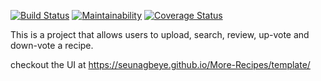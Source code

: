[![Build Status](https://travis-ci.org/SEUNAGBEYE/More-Recipes.svg?branch=server-developing)](https://travis-ci.org/SEUNAGBEYE/More-Recipes)
[![Maintainability](https://api.codeclimate.com/v1/badges/229bfef666073b6a2385/maintainability)](https://codeclimate.com/github/SEUNAGBEYE/More-Recipes/maintainability)
[![Coverage Status](https://coveralls.io/repos/github/SEUNAGBEYE/More-Recipes/badge.svg?branch=CH-travis-setup-%23152311338)](https://coveralls.io/github/SEUNAGBEYE/More-Recipes?branch=server-developing-%23152311338)

This is a project that allows users to upload, search, review, up-vote and down-vote a recipe.

checkout the UI at https://seunagbeye.github.io/More-Recipes/template/

